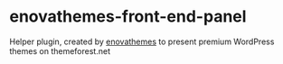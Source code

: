 # enovathemes-front-end-panel

Helper plugin, created by <a href="https://enovathemes.com">enovathemes</a> to present premium WordPress themes on themeforest.net